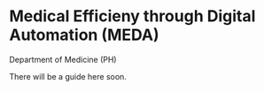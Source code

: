 # Medical Efficieny through Digital Automation (MEDA)
Department of Medicine (PH)

There will be a guide here soon.
